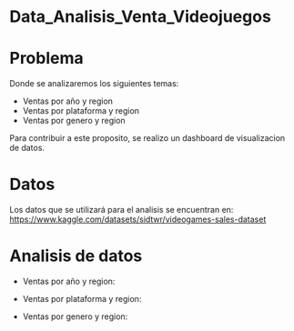 # Data_Analisis_Venta_Videojuegos


# Problema

Donde se analizaremos los siguientes temas:
* Ventas por año y region
* Ventas por plataforma y region
* Ventas por genero y region


Para contribuir a este proposito, se realizo un dashboard de visualizacion de datos.
# Datos
Los datos que se utilizará para el analisis se encuentran en:
https://www.kaggle.com/datasets/sidtwr/videogames-sales-dataset

# Analisis de datos
* Ventas por año y region:


* Ventas por plataforma y region:



* Ventas por genero y region:

